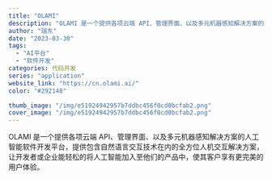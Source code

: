 ```yaml
---
title: "OLAMI"
description: "OLAMI 是一个提供各项云端 API、管理界面、以及多元机器感知解决方案的人工智能软件开发平台，提供包含自然语言交互技"
author: "瑞东"
date: "2023-03-30"
tags:
  - "AI平台"
  - "软件开发"
categories: 代码开发
series: "application"
website_link: "https://cn.olami.ai/"
color: "#292148"

thumb_image: "/img/e51924942957b7ddbc456f0cd0bcfab2.png"
cover_image: "/img/e51924942957b7ddbc456f0cd0bcfab2.png"
---
```


OLAMI 是一个提供各项云端 API、管理界面、以及多元机器感知解决方案的人工智能软件开发平台，提供包含自然语言交互技术在内的全方位人机交互解决方案，让开发者或企业能轻松的将人工智能加入至他们的产品中，使其客户享有更完美的用户体验。
